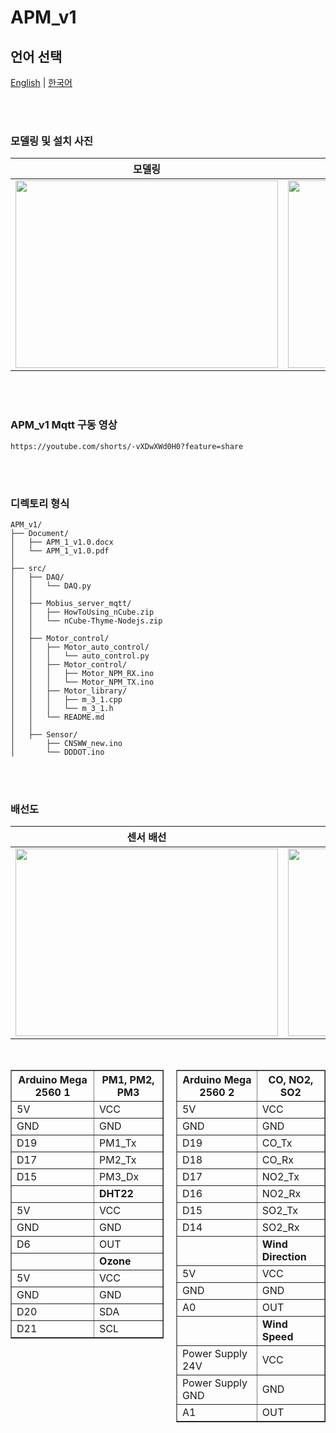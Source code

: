 # APM_v1
## 언어 선택

[English](README.md) | [한국어](README_KR.md)

<br><br>

### 모델링 및 설치 사진
<div align="center">
  
  | 모델링 | 설치 |
  |:---:|:---:|
  | <img src="https://github.com/user-attachments/assets/16247e7f-1541-47be-a514-2af5a8bb7449" width="420px" height="300px"> | <img src="https://github.com/user-attachments/assets/54e6a5d6-ec62-4971-b192-cef102818fc4" width="420px" height="300px"> |
</div>

<br><br>

### APM_v1 Mqtt 구동 영상

```
https://youtube.com/shorts/-vXDwXWd0H0?feature=share
```

<br><br>

### 디렉토리 형식

```
APM_v1/
├── Document/
│   ├── APM_1_v1.0.docx
│   └── APM_1_v1.0.pdf
│
├── src/
│   ├── DAQ/
│   │   └── DAQ.py
│   │
│   ├── Mobius_server_mqtt/
│   │   ├── HowToUsing_nCube.zip
│   │   └── nCube-Thyme-Nodejs.zip
│   │
│   ├── Motor_control/
│   │   ├── Motor_auto_control/
│   │   │   └── auto_control.py
│   │   ├── Motor_control/
│   │   │   ├── Motor_NPM_RX.ino
│   │   │   └── Motor_NPM_TX.ino
│   │   ├── Motor_library/
│   │   │   ├── m_3_1.cpp
│   │   │   └── m_3_1.h
│   │   └── README.md
│   │
│   ├── Sensor/
│       ├── CNSWW_new.ino
│       └── DDDOT.ino

```

<br><br>

### 배선도
<div align="center">
  
  | 센서 배선 | 모터 배선 |
  |:---:|:---:|
  | <img src="https://github.com/user-attachments/assets/b9ae9f78-adc2-4b7d-a810-ac639ee7c0d8" width="420px" height="300px"> | <img src="https://github.com/user-attachments/assets/166d0f0b-ee65-4d67-88f7-16cb4cec47f2" width="420px" height="300px"> |
</div>

<br>


<div style="display: flex; gap: 20px;">
  <div>
    <table border="1" style="width: 100%; table-layout: auto;">
      <tr>
        <th>Arduino Mega 2560 1</th>
        <th>PM1, PM2, PM3</th>
      </tr>
      <tr><td>5V</td><td>VCC</td></tr>
      <tr><td>GND</td><td>GND</td></tr>
      <tr><td>D19</td><td>PM1_Tx</td></tr>
      <tr><td>D17</td><td>PM2_Tx</td></tr>
      <tr><td>D15</td><td>PM3_Dx</td></tr>
      <tr><td></td><td><strong>DHT22</strong></td></tr>
      <tr><td>5V</td><td>VCC</td></tr>
      <tr><td>GND</td><td>GND</td></tr>
      <tr><td>D6</td><td>OUT</td></tr>
      <tr><td></td><td><strong>Ozone</strong></td></tr>
      <tr><td>5V</td><td>VCC</td></tr>
      <tr><td>GND</td><td>GND</td></tr>
      <tr><td>D20</td><td>SDA</td></tr>
      <tr><td>D21</td><td>SCL</td></tr>
    </table>
  </div>

  <div>
    <table border="1" style="width: 100%; table-layout: auto;">
      <tr>
        <th>Arduino Mega 2560 2</th>
        <th>CO, NO2, SO2</th>
      </tr>
      <tr><td>5V</td><td>VCC</td></tr>
      <tr><td>GND</td><td>GND</td></tr>
      <tr><td>D19</td><td>CO_Tx</td></tr>
      <tr><td>D18</td><td>CO_Rx</td></tr>
      <tr><td>D17</td><td>NO2_Tx</td></tr>
      <tr><td>D16</td><td>NO2_Rx</td></tr>
      <tr><td>D15</td><td>SO2_Tx</td></tr>
      <tr><td>D14</td><td>SO2_Rx</td></tr>
      <tr><td></td><td><strong>Wind Direction</strong></td></tr>
      <tr><td>5V</td><td>VCC</td></tr>
      <tr><td>GND</td><td>GND</td></tr>
      <tr><td>A0</td><td>OUT</td></tr>
      <tr><td></td><td><strong>Wind Speed</strong></td></tr>
      <tr><td>Power Supply 24V</td><td>VCC</td></tr>
      <tr><td>Power Supply GND</td><td>GND</td></tr>
      <tr><td>A1</td><td>OUT</td></tr>
    </table>
  </div>
</div>







